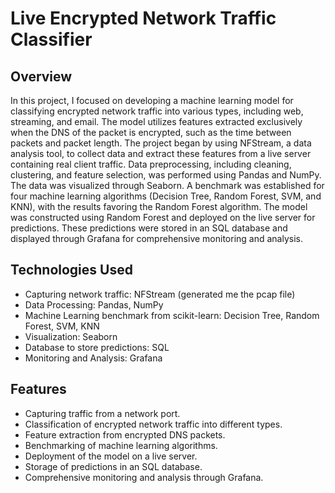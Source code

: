 # Live Encrypted Network Traffic Classifier

## Overview

In this project, I focused on developing a machine learning model for classifying encrypted network traffic into various types, including web, streaming, and email. The model utilizes features extracted exclusively when the DNS of the packet is encrypted, such as the time between packets and packet length. The project began by using NFStream, a data analysis tool, to collect data and extract these features from a live server containing real client traffic. Data preprocessing, including cleaning, clustering, and feature selection, was performed using Pandas and NumPy. The data was visualized through Seaborn. A benchmark was established for four machine learning algorithms (Decision Tree, Random Forest, SVM, and KNN), with the results favoring the Random Forest algorithm. The model was constructed using Random Forest and deployed on the live server for predictions. These predictions were stored in an SQL database and displayed through Grafana for comprehensive monitoring and analysis.

## Technologies Used

- Capturing network traffic: NFStream (generated me the pcap file)
- Data Processing: Pandas, NumPy
- Machine Learning benchmark from scikit-learn: Decision Tree, Random Forest, SVM, KNN
- Visualization: Seaborn
- Database to store predictions: SQL
- Monitoring and Analysis: Grafana

## Features

- Capturing traffic from a network port.
- Classification of encrypted network traffic into different types.
- Feature extraction from encrypted DNS packets.
- Benchmarking of machine learning algorithms.
- Deployment of the model on a live server.
- Storage of predictions in an SQL database.
- Comprehensive monitoring and analysis through Grafana.
